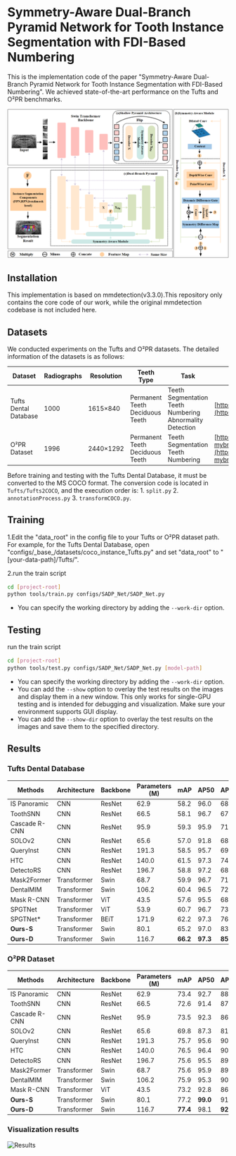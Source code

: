 # Symmetry-Aware Dual-Branch Pyramid Network for Tooth Instance Segmentation with FDI-Based Numbering
This is the implementation code of the paper "Symmetry-Aware Dual-Branch Pyramid Network for Tooth Instance Segmentation with FDI-Based Numbering". We achieved state-of-the-art performance on the Tufts and O²PR benchmarks.

![Framework](./images/Framework.png)

## Installation


This implementation is based on mmdetection(v3.3.0).This repository only contains the core code of our work, while the original mmdetection codebase is not included here.

## Datasets
We conducted experiments on the Tufts and O²PR datasets. The detailed information of the datasets is as follows:

| **Dataset**           | **Radiographs** | **Resolution** | **Teeth Type**                     | **Task**                                                     | **Download Link**                                            |
| --------------------- | --------------- | -------------- | ---------------------------------- | ------------------------------------------------------------ | ------------------------------------------------------------ |
| Tufts Dental Database | 1000            | 1615×840       | Permanent Teeth<br>Deciduous Teeth | Teeth Segmentation<br>Teeth Numbering<br>Abnormality Detection | [https://tdd.ece.tufts.edu/](https://tdd.ece.tufts.edu/)     |
| O²PR Dataset          | 1996            | 2440×1292      | Permanent Teeth<br>Deciduous Teeth | Teeth Segmentation<br>Teeth Numbering                        | [https://universe.roboflow.com/evident-mybn8/odontoai](https://universe.roboflow.com/evident-mybn8/odontoai) |

Before training and testing with the Tufts Dental Database, it must be converted to the MS COCO format. The conversion code is located in `Tufts/Tufts2COCO`, and the execution order is: 1. `split.py` 2. `annotationProcess.py` 3. `transformCOCO.py`.

## Training

1.Edit the "data_root" in the config file to your Tufts or O²PR dataset path. 
For example, for the Tufts Dental Database, open "configs/\_base_/datasets/coco_instance_Tufts.py" and 
set "data_root" to "[your-data-path]/Tufts/".

2.run the train script

``` bash
cd [project-root]
python tools/train.py configs/SADP_Net/SADP_Net.py
```
- You can specify the working directory by adding the `--work-dir` option.


## Testing

run the train script

``` bash
cd [project-root]
python tools/test.py configs/SADP_Net/SADP_Net.py [model-path]
```

- You can specify the working directory by adding the `--work-dir` option.
- You can add the `--show` option to overlay the test results on the images and display them in a new window. This only works for single-GPU testing and is intended for debugging and visualization. Make sure your environment supports GUI display.
- You can add the `--show-dir` option to overlay the test results on the images and save them to the specified directory.

## Results

### **Tufts Dental Database**

| **Methods**   | **Architecture** | **Backbone** | **Parameters (M)** | **mAP**  | **AP50** | **AP75** | **Accuracy** | **Recall** | **F1**   |
| ------------- | ---------------- | ------------ | ------------------ | -------- | -------- | -------- | ------------ | ---------- | -------- |
| IS Panoramic  | CNN              | ResNet       | 62.9               | 58.2     | 96.0     | 68.2     | 99.1         | 84.1       | 84.5     |
| ToothSNN      | CNN              | ResNet       | 66.5               | 58.1     | 96.7     | 67.2     | 99.2         | 84.6       | 85.3     |
| Cascade R-CNN | CNN              | ResNet       | 95.9               | 59.3     | 95.9     | 71.3     | 99.4         | 88.3       | 89.6     |
| SOLOv2        | CNN              | ResNet       | 65.6               | 57.0     | 91.8     | 68.9     | 93.9         | -          | -        |
| QueryInst     | CNN              | ResNet       | 191.3              | 58.5     | 95.7     | 69.0     | 99.4         | 87.4       | 89.2     |
| HTC           | CNN              | ResNet       | 140.0              | 61.5     | 97.3     | 74.4     | 99.5         | 89.9       | 90.9     |
| DetectoRS     | CNN              | ResNet       | 196.7              | 58.8     | 97.2     | 68.7     | 99.5         | 89.1       | 90.1     |
| Mask2Former   | Transformer      | Swin         | 68.7               | 59.9     | 96.7     | 71.9     | 99.5         | 89.5       | 90.3     |
| DentalMIM     | Transformer      | Swin         | 106.2              | 60.4     | 96.5     | 72.9     | 99.5         | 89.8       | 90.4     |
| Mask R-CNN    | Transformer      | ViT          | 43.5               | 57.6     | 95.5     | 68.0     | 98.9         | 80.4       | 81.1     |
| SPGTNet       | Transformer      | ViT          | 53.9               | 60.7     | 96.7     | 73.1     | 99.4         | 89.0       | 89.4     |
| SPGTNet\*     | Transformer      | BEiT         | 171.9              | 62.2     | 97.3     | 76.1     | 99.5         | 89.8       | 90.5     |
| **Ours-S**    | Transformer      | Swin         | 80.1               | 65.2     | 97.0     | 83.7     | 99.5         | 90.6       | 91.2     |
| **Ours-D**    | Transformer      | Swin         | 116.7              | **66.2** | **97.3** | **85.3** | **99.5**     | **90.9**   | **91.4** |

### **O²PR Dataset**

| **Methods**   | **Architecture** | **Backbone** | **Parameters (M)** | **mAP**  | **AP50** | **AP75** | **Accuracy** | **Recall** | **F1**   |
| ------------- | ---------------- | ------------ | ------------------ | -------- | -------- | -------- | ------------ | ---------- | -------- |
| IS Panoramic  | CNN              | ResNet       | 62.9               | 73.4     | 92.7     | 88.3     | 99.7         | 86.6       | 87.6     |
| ToothSNN      | CNN              | ResNet       | 66.5               | 72.6     | 91.4     | 87.5     | 99.7         | 83.7       | 85.1     |
| Cascade R-CNN | CNN              | ResNet       | 95.9               | 73.5     | 92.3     | 86.4     | 99.8         | 87.4       | 89.0     |
| SOLOv2        | CNN              | ResNet       | 65.6               | 69.8     | 87.3     | 81.5     | 96.1         | -          | -        |
| QueryInst     | CNN              | ResNet       | 191.3              | 75.7     | 95.6     | 90.2     | 99.8         | 89.6       | 90.8     |
| HTC           | CNN              | ResNet       | 140.0              | 76.5     | 96.4     | 90.5     | 99.9         | 93.3       | 94.4     |
| DetectoRS     | CNN              | ResNet       | 196.7              | 75.6     | 95.5     | 89.5     | 99.9         | 91.7       | 92.6     |
| Mask2Former   | Transformer      | Swin         | 68.7               | 75.6     | 95.9     | 89.6     | 99.8         | 90.4       | 90.1     |
| DentalMIM     | Transformer      | Swin         | 106.2              | 75.9     | 95.3     | 90.0     | 99.9         | 92.7       | 92.6     |
| Mask R-CNN    | Transformer      | ViT          | 43.5               | 73.2     | 92.8     | 86.1     | 99.7         | 82.5       | 83.2     |
| **Ours-S**    | Transformer      | Swin         | 80.1               | 77.2     | **99.0** | 91.4     | 99.9         | **94.7**   | **95.2** |
| **Ours-D**    | Transformer      | Swin         | 116.7              | **77.4** | 98.1     | **92.0** | **99.9**     | 91.7       | 92.8     |

### **Visualization results**

![Results](./images/VisualizationResults.jpg)
